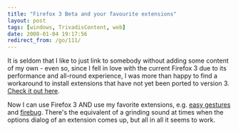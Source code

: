 ```yaml
---
title: "Firefox 3 Beta and your favourite extensions"
layout: post
tags: [windows, TrivadisContent, web]
date: 2008-01-04 19:17:56
redirect_from: /go/111/
---
```


It is seldom that I like to just link to somebody without adding some content of my own - even so, since I fell in love with the current Firefox 3 due to its performance and all-round experience, I was more than happy to find a workaround to install extensions that have not yet been ported to version 3. [Check it out here](http://abaditya.wordpress.com/2007/12/19/firefox-3-beta-2-and-incompatible-extension-workarounds/).

Now I can use Firefox 3 AND use my favorite extensions, e.g. [easy gestures](http://easygestures.mozdev.org/) and [firebug](http://www.getfirebug.com/). There's the equivalent of a grinding sound at times when the options dialog of an extension comes up, but all in all it seems to work.